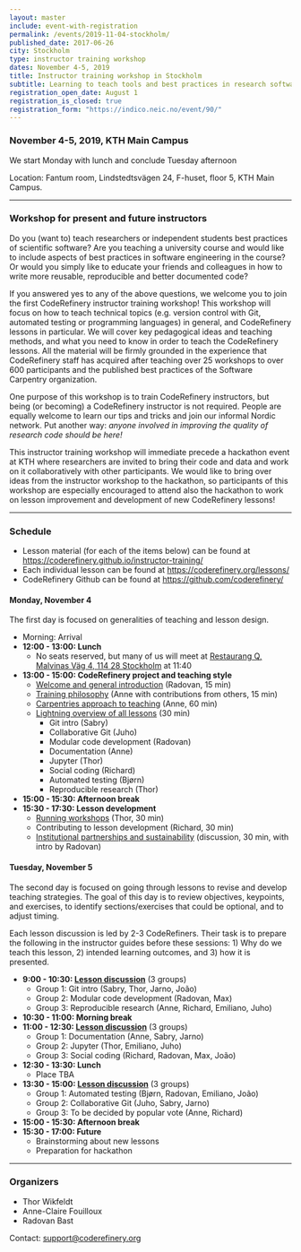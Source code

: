 ```yaml
---
layout: master
include: event-with-registration
permalink: /events/2019-11-04-stockholm/
published_date: 2017-06-26
city: Stockholm
type: instructor training workshop
dates: November 4-5, 2019
title: Instructor training workshop in Stockholm
subtitle: Learning to teach tools and best practices in research software development
registration_open_date: August 1
registration_is_closed: true
registration_form: "https://indico.neic.no/event/90/"
---
```


### November 4-5, 2019, KTH Main Campus

We start Monday with lunch and conclude Tuesday afternoon

Location: Fantum room, Lindstedtsvägen 24, F-huset, floor 5, KTH Main Campus.

---

### Workshop for present and future instructors

Do you (want to) teach researchers or independent students best
practices of scientific software?
Are you teaching a university course and would like to include
aspects of best practices in software engineering in the course?
Or would you simply like to educate your friends and colleagues in
how to write more reusable, reproducible and better documented code?

If you answered yes to any of the above questions, we welcome you to
join the first CodeRefinery instructor training workshop! This workshop
will focus on how to teach technical topics (e.g. version control with
Git, automated testing or programming languages) in general, and
CodeRefinery lessons in particular. We will cover key pedagogical ideas
and teaching methods, and what you need to know in order to teach the
CodeRefinery lessons. All the material will be firmly grounded in the
experience that CodeRefinery staff has acquired after teaching over 25
workshops to over 600 participants and the published best practices of
the Software Carpentry organization.

One purpose of this workshop is to train CodeRefinery instructors, but
being (or becoming) a CodeRefinery instructor is not required.  People
are equally welcome to learn our tips and tricks and join our informal
Nordic network.  Put another way: *anyone involved in improving the
quality of research code should be here!*

This instructor training workshop will immediate precede a hackathon
event at KTH where researchers are invited to bring their code and data
and work on it collaboratively with other participants.
We would like to bring over ideas from the instructor workshop to the
hackathon, so participants of this workshop are especially encouraged
to attend also the hackathon to work on lesson improvement and development
of new CodeRefinery lessons!

---

### Schedule

* Lesson material (for each of the items below) can be found at
  https://coderefinery.github.io/instructor-training/
* Each individual lesson can be found at
  https://coderefinery.org/lessons/
* CodeRefinery Github can be found at
  https://github.com/coderefinery/

#### Monday, November 4

The first day is focused on generalities of teaching and lesson design.

- Morning: Arrival
- **12:00 - 13:00: Lunch**
  - No seats reserved, but many of us will meet at 
    [Restaurang Q, Malvinas Väg 4, 114 28 Stockholm](https://g.page/restaurangq?share) at 11:40
- **13:00 - 15:00: CodeRefinery project and teaching style**
  - [Welcome and general introduction](https://coderefinery.github.io/instructor-training/01-intro/) (Radovan, 15 min)
  - [Training philosophy](https://coderefinery.github.io/instructor-training/01-intro/#coderefinery-training-philosophies) (Anne with contributions from others, 15 min)
  - [Carpentries approach to teaching](https://coderefinery.github.io/instructor-training/02-teachingstyle/) (Anne, 60 min)
  - [Lightning overview of all lessons](https://coderefinery.github.io/instructor-training/03-lightningoverview/) (30 min)
    - Git intro (Sabry)
    - Collaborative Git (Juho)
    - Modular code development (Radovan)
    - Documentation (Anne)
    - Jupyter (Thor)
    - Social coding (Richard)
    - Automated testing (Bjørn)
    - Reproducible research (Thor)
- **15:00 - 15:30: Afternoon break**
- **15:30 - 17:30: Lesson development**
  - [Running workshops](https://coderefinery.github.io/instructor-training/05-operations/) (Thor, 30 min)
  - Contributing to lesson development (Richard, 30 min)
  - [Institutional partnerships and sustainability](https://coderefinery.github.io/instructor-training/07-partnership/) (discussion, 30 min, with intro by Radovan)

#### Tuesday, November 5

The second day is focused on going through lessons to revise and develop teaching
strategies. The goal of this day is to review objectives, keypoints, and exercises,
to identify sections/exercises that could be optional, and to adjust timing.

Each lesson discussion is led by 2-3 CodeRefiners. Their task is to prepare
the following in the instructor guides before these sessions: 1) Why do we
teach this lesson, 2) intended learning outcomes, and 3) how it is presented.

- **9:00 - 10:30: [Lesson discussion](https://coderefinery.github.io/instructor-training/08-teaching/)** (3 groups)
  - Group 1: Git intro (Sabry, Thor, Jarno, João)
  - Group 2: Modular code development (Radovan, Max)
  - Group 3: Reproducible research (Anne, Richard, Emiliano, Juho)
- **10:30 - 11:00: Morning break**
- **11:00 - 12:30: [Lesson discussion](https://coderefinery.github.io/instructor-training/08-teaching/)** (3 groups)
  - Group 1: Documentation (Anne, Sabry, Jarno)
  - Group 2: Jupyter (Thor, Emiliano, Juho)
  - Group 3: Social coding (Richard, Radovan, Max, João)
- **12:30 - 13:30: Lunch**
  - Place TBA
- **13:30 - 15:00: [Lesson discussion](https://coderefinery.github.io/instructor-training/08-teaching/)** (3 groups)
  - Group 1: Automated testing (Bjørn, Radovan, Emiliano, João)
  - Group 2: Collaborative Git (Juho, Sabry, Jarno)
  - Group 3: To be decided by popular vote (Anne, Richard)
- **15:00 - 15:30: Afternoon break**
- **15:30 - 17:00: Future**
  - Brainstorming about new lessons
  - Preparation for hackathon

---

### Organizers

- Thor Wikfeldt
- Anne-Claire Fouilloux
- Radovan Bast

Contact: support@coderefinery.org
